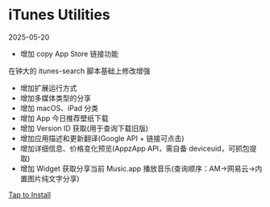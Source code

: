 # iTunes Utilities

2025-05-20
- 增加 copy App Store 链接功能

在钟大的 itunes-search 脚本基础上修改增强

- 增加扩展运行方式
- 增加多媒体类型的分享
- 增加 macOS、iPad 分类
- 增加 App 今日推荐壁纸下载
- 增加 Version ID 获取(用于查询下载旧版)
- 增加应用描述和更新翻译(Google API + 链接可点击)
- 增加详细信息、价格变化预览(AppzApp API，需自备 deviceuid，可抓包提取)
- 增加 Widget 获取分享当前 Music.app 播放音乐(查询顺序：AM->网易云->内置图片纯文字分享)

[Tap to Install](https://xteko.com/redir?name=iTunes%20Utilities&url=https://github.com/hhnice510/JSBoxScript/raw/main/iTunes-Tools/.output/iTunes%20%E5%B7%A5%E5%85%B7.box)
